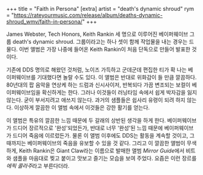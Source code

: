 +++
title = "Faith in Persona"
[extra]
artist = "death's dynamic shroud"
rym = "https://rateyourmusic.com/release/album/deaths-dynamic-shroud_wmv/faith-in-persona/"
+++

James Webster, Tech Honors, Keith Rankin 세 명으로 이루어진 베이퍼웨이브 그룹 death's dynamic shroud. 그룹이라고는 하나
셋이 함께 작업물을 내는 경우는 드물다. 이번 앨범은 가장 나중에 들어온 Keith Rankin이 처음 단독으로 만들어 발표한 것이다.

기존에 DDS 명의로 해왔던 것처럼, 노이즈 가득하고 군데군데 편집한 티가 확 나는 베이퍼웨이브를 기대했다면 놀랄 수도 있다.
이 앨범은 반대로 위화감이 들 만큼 깔끔하다. 80년대의 팝 음악을 연상케 하는 드럼과 신시사이저, 반복되다 가끔 변조되는
보컬이 베이퍼웨이브임을 확신하게는 한다. 그러나 이것들이 러닝타임 속에서 쉽게 박자감을 잃지 않는다. 굳이 부서지려고
애쓰지 않는다. 과거의 샘플들은 쉽사리 유령이 되려 하지 않는다. 이상하게 깔끔한 이 앨범 속에서 이것들은 강한 활기를
얻는다.

이 앨범은 특유의 깔끔한 느낌 때문에 두 갈래의 상반된 생각을 하게 한다. 베이퍼웨이브가 드디어 장르적으로 '완성'되었든가,
반대로 너무 '완성'된 느낌 때문에 베이퍼웨이브가 드디어 죽음에 이르렀든가. 물론 이 앨범 이후에도 DDS는 활동을 계속할
것이고, 그때까지는 베이퍼웨이브의 죽음을 유보할 수 있을 것 같다. 그리고 이 깔끔한 앨범이 무색하게, Keith Rankin은
Giant Claw라는 이름으로 발매한 앨범 *Mirror Guide*에서 비트와 샘플을 마음대로 찢고 붙이고 맛보고 즐기는 모습을 보여
주었다. 요즘은 이런 장르를 *에픽 콜라주*라고 부른다더라.
